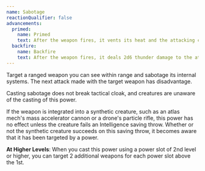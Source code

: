 ```yaml
---
name: Sabotage
reactionQualifier: false
advancements:
  primed:
    name: Primed
    text: After the weapon fires, it vents its heat and the attacking creature becomes primed (fire) until the start of its next turn.
  backfire:
    name: Backfire
    text: After the weapon fires, it deals 2d6 thunder damage to the attacking creature.
---
```

Target a ranged weapon you can see within range and sabotage its internal systems. The next attack made with the target
weapon has disadvantage.

Casting sabotage does not break tactical cloak, and creatures are unaware of the casting of this power.

If the weapon is integrated into a synthetic creature, such as an atlas mech's mass accelerator cannon or a drone's particle rifle,
this power has no effect unless the creature fails an Intelligence saving throw. Whether or not the synthetic creature
succeeds on this saving throw, it becomes aware that it has been targeted by a power.

__At Higher Levels__: When you cast this power using a power slot of 2nd level or higher, you can target 2 additional
weapons for each power slot above the 1st.
